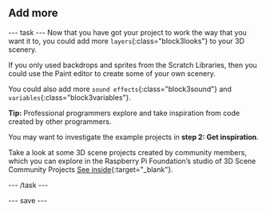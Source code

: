 ## Add more

--- task ---
Now that you have got your project to work the way that you want it to, you could add more `layers`{:class="block3looks"} to your 3D scenery.

If you only used backdrops and sprites from the Scratch Libraries, then you could use the Paint editor to create some of your own scenery. 

You could also add more `sound effects`{:class="block3sound"} and `variables`{:class="block3variables"}.

**Tip:** Professional programmers explore and take inspiration from code created by other programmers.

You may want to investigate the example projects in **step 2: Get inspiration**.

Take a look at some 3D scene projects created by community members, which you can explore in the Raspberry Pi Foundation’s studio of 3D Scene Community Projects  [See inside](https://scratch.mit.edu/studios/28115978){:target="_blank"}.

--- /task ---

--- save ---

